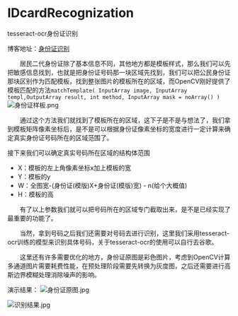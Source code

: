 # IDcardRecognization
tesseract-ocr身份证识别

博客地址：[身份证识别](http://samychen.com/2018/02/21/身份证识别)

&emsp;&emsp;居民二代身份证除了基本信息不同，其他地方都是模板样式，那么我们可以先把敏感信息找到，也就是把身份证号码那一块区域先找到，我们可以把公民身份证那块区别作为匹配模板，找到整张图片的模板所在的区域，而OpenCV刚好提供了模板匹配的方法`matchTemplate( InputArray image, InputArray templ,OutputArray result, int method, InputArray mask = noArray() )`
![身份证样板.png](http://upload-images.jianshu.io/upload_images/4398977-5ac71527080936b6.png?imageMogr2/auto-orient/strip%7CimageView2/2/w/1240)

&emsp;&emsp;通过这个方法我们就找到了模板所在的区域，这下子是不是与想法了，我们拿到模板矩阵像素坐标后，是不是可以根据身份证像素坐标的宽度进行一定计算来确定真实身份证号码所在的区域范围了。

接下来我们可以确定真实号码所在区域的结构体范围
* X：模板的左上角像素坐标x加上模板的宽
* Y：模板的y
* W：全图宽-(身份证(模版)X+身份证(模版)宽) - n(给个大概值)
* H：模板的高

&emsp;&emsp;有了以上参数我们就可以把号码所在的区域专门截取出来，是不是已经实现了最重要的功能了。

&emsp;&emsp;当然，拿到号码之后我们还需要对号码去进行识别，这里我们采用tesseract-ocr训练的模型来识别具体号码，关于tesseract-ocr的使用可以自行去谷歌。

&emsp;&emsp;这里还有许多需要优化的地方，身份证原图是彩色图片，考虑到OpenCV计算多通道图片需要耗费性能，在预处理阶段需要先转换为灰度图，之后还需要进行高斯边界模糊处理消除噪声的影响。


演示结果：
![身份证原图.jpg](http://upload-images.jianshu.io/upload_images/4398977-f2370bb06d5b80f1.jpg?imageMogr2/auto-orient/strip%7CimageView2/2/w/1240)

![识别结果.jpg](http://upload-images.jianshu.io/upload_images/4398977-8801d35753e6a224.jpg?imageMogr2/auto-orient/strip%7CimageView2/2/w/1240)

